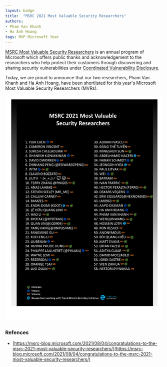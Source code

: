 ```yaml
---
layout: badge
title:  "MSRC 2021 Most Valuable Security Researchers"
authors:
- Pham Van Khanh
- Ha Anh Hoang
tags: MVP Microsoft Year
---
```


[MSRC Most Valuable Security Researchers](https://www.microsoft.com/en-us/msrc/researcher-recognition-program) is an annual program of Microsoft which offers public thanks and acknowledgement to the researchers who help protect their customers through discovering and sharing security vulnerabilities under [Coordinated Vulnerability Disclosure](https://www.microsoft.com/en-us/msrc/cvd).

Today, we are proud to announce that our two researchers, Pham Van Khanh and Ha Anh Hoang, have been shortlisted for this year's Microsoft Most Valuable Security Researchers (MVRs).

![mvp](/badges/images/msrc-mvp-2021.png)

### Refences
- [https://msrc-blog.microsoft.com/2021/08/04/congratulations-to-the-msrc-2021-most-valuable-security-researchers/](https://msrc-blog.microsoft.com/2021/08/04/congratulations-to-the-msrc-2021-most-valuable-security-researchers/)